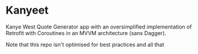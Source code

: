 # Kanyeet

Kanye West Quote Generator app with an oversimplified implementation of Retrofit with Coroutines in an MVVM architecture (sans Dagger).

Note that this repo isn't optimised for best practices and all that
